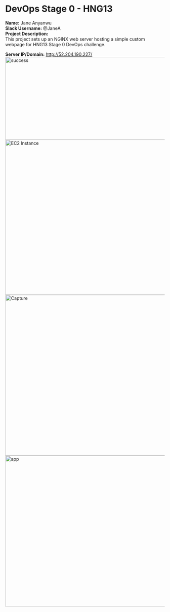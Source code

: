 # DevOps Stage 0 - HNG13

**Name:** Jane Anyanwu  
**Slack Username:** @JaneA  
**Project Description:**  
This project sets up an NGINX web server hosting a simple custom webpage for HNG13 Stage 0 DevOps challenge.  

**Server IP/Domain:** http://52.204.190.227/
<img width="683" height="261" alt="success" src="https://github.com/user-attachments/assets/7d5bcc2b-b8ad-4295-b812-329c4ebfcf92" />
<img width="955" height="489" alt="EC2 Instance" src="https://github.com/user-attachments/assets/eaf713b0-ecd9-4547-8237-b70f84eb4a49" />
<img width="960" height="507" alt="Capture" src="https://github.com/user-attachments/assets/84ca3d8c-a620-4156-b3e1-d62ed05e1de6" />
<img width="959" height="476" alt="app" src="https://github.com/user-attachments/assets/4e59841f-346a-46e6-853e-11b05361933b" />
